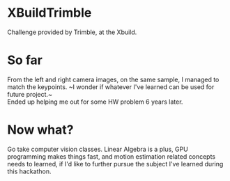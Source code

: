 # XBuildTrimble
Challenge provided by Trimble, at the Xbuild.

# So far
From the left and right camera images, on the same sample, I managed to match the keypoints.
~I wonder if whatever I've learned can be used for future project.~<br>
Ended up helping me out for some HW problem 6 years later.

# Now what?
Go take computer vision classes.
Linear Algebra is a plus, GPU programming makes things fast, and motion estimation related concepts
needs to learned, if I'd like to further pursue the subject I've learned during this hackathon.
